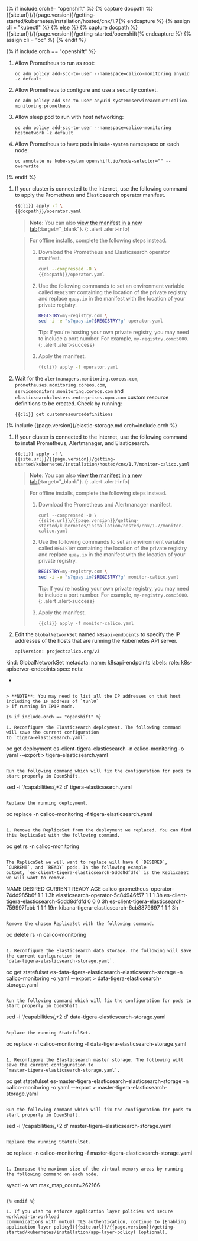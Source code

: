 {% if include.orch != "openshift" %}
  {% capture docpath %}{{site.url}}/{{page.version}}/getting-started/kubernetes/installation/hosted/cnx/1.7{% endcapture %}
  {% assign cli = "kubectl" %}
{% else %} 
  {% capture docpath %}{{site.url}}/{{page.version}}/getting-started/openshift{% endcapture %}
  {% assign cli = "oc" %}
{% endif %}

{% if include.orch == "openshift" %}

1. Allow Prometheus to run as root:

   ```
   oc adm policy add-scc-to-user --namespace=calico-monitoring anyuid -z default
   ```

1. Allow Prometheus to configure and use a security context.

   ```
   oc adm policy add-scc-to-user anyuid system:serviceaccount:calico-monitoring:prometheus
   ```

1. Allow sleep pod to run with host networking:

   ```
   oc adm policy add-scc-to-user --namespace=calico-monitoring hostnetwork -z default
   ```

1. Allow Prometheus to have pods in `kube-system` namespace on each node:

   ```
   oc annotate ns kube-system openshift.io/node-selector="" --overwrite
   ```

{% endif %}

1. If your cluster is connected to the internet, use the following command to apply the Prometheus
   and Elasticsearch operator manifest.

   ```bash
   {{cli}} apply -f \
   {{docpath}}/operator.yaml
   ```

   > **Note**: You can also
   > [view the manifest in a new tab]({{docpath}}/operator.yaml){:target="_blank"}.
   {: .alert .alert-info}

   > For offline installs, complete the following steps instead.
   >
   > 1. Download the Prometheus and Elasticsearch operator manifest.
   >
   >    ```bash
   >    curl --compressed -O \
   >    {{docpath}}/operator.yaml
   >    ```
   >
   > 1. Use the following commands to set an environment variable called `REGISTRY` containing the
   >    location of the private registry and replace `quay.io` in the manifest with the location
   >    of your private registry.
   >
   >    ```bash
   >    REGISTRY=my-registry.com \
   >    sed -i -e "s?quay.io?$REGISTRY?g" operator.yaml
   >    ```
   >
   >    **Tip**: If you're hosting your own private registry, you may need to include
   >    a port number. For example, `my-registry.com:5000`.
   >    {: .alert .alert-success}
   >    
   > 1. Apply the manifest.
   >    
   >    ```bash
   >    {{cli}} apply -f operator.yaml
   >    ```

1. Wait for the `alertmanagers.monitoring.coreos.com`, `prometheuses.monitoring.coreos.com`, `servicemonitors.monitoring.coreos.com` and
   `elasticsearchclusters.enterprises.upmc.com` custom resource definitions to be created. Check by running:

   ```
   {{cli}} get customresourcedefinitions
   ```

{% include {{page.version}}/elastic-storage.md orch=include.orch %}

1. If your cluster is connected to the internet, use the following command to install Prometheus,
   Alertmanager, and Elasticsearch.

   ```
   {{cli}} apply -f \
   {{site.url}}/{{page.version}}/getting-started/kubernetes/installation/hosted/cnx/1.7/monitor-calico.yaml
   ```

   > **Note**: You can also
   > [view the manifest in a new tab]({{site.url}}/{{page.version}}/getting-started/kubernetes/installation/hosted/cnx/1.7/monitor-calico.yaml){:target="_blank"}.
   {: .alert .alert-info}

   > For offline installs, complete the following steps instead.
   >
   > 1. Download the Prometheus and Alertmanager manifest.
   >
   >    ```
   >    curl --compressed -O \
   >    {{site.url}}/{{page.version}}/getting-started/kubernetes/installation/hosted/cnx/1.7/monitor-calico.yaml
   >    ```
   >      
   > 1. Use the following commands to set an environment variable called `REGISTRY` containing the
   >    location of the private registry and replace `quay.io` in the manifest with the location
   >    of your private registry.
   >
   >    ```bash
   >    REGISTRY=my-registry.com \
   >    sed -i -e "s?quay.io?$REGISTRY?g" monitor-calico.yaml
   >    ```
   >
   >    **Tip**: If you're hosting your own private registry, you may need to include
   >    a port number. For example, `my-registry.com:5000`.
   >    {: .alert .alert-success}
   >       
   > 1. Apply the manifest.
   >
   >    ```
   >    {{cli}} apply -f monitor-calico.yaml
   >    ```

1. Edit the `GlobalNetworkSet` named `k8sapi-endpoints` to specify the IP addresses of the hosts that are running the Kubernetes API server.

   ```
   apiVersion: projectcalico.org/v3
kind: GlobalNetworkSet
metadata:
  name: k8sapi-endpoints
  labels:
    role: k8s-apiserver-endpoints
spec:
  nets:
  - <Kubernetes API server IP address CIDR>
   ```

   > **NOTE**: You may need to list all the IP addresses on that host including the IP address of `tunl0`
   > if running in IPIP mode.

{% if include.orch == "openshift" %}

1. Reconfigure the Elasticsearch deployment. The following command will save the current configuration
   to `tigera-elasticsearch.yaml`.

   ```
   oc get deployment es-client-tigera-elasticsearch -n calico-monitoring -o yaml --export > tigera-elasticsearch.yaml
   ```

   Run the following command which will fix the configuration for pods to start properly in OpenShift.

   ```
   sed -i '/capabilities/,+2 d' tigera-elasticsearch.yaml
   ```

   Replace the running deployment.
   ```
   oc replace -n calico-monitoring -f tigera-elasticsearch.yaml
   ```

1. Remove the ReplicaSet from the deployment we replaced. You can find this ReplicaSet with the following command.

   ```
   oc get rs -n calico-monitoring
   ```

   The ReplicaSet we will want to replace will have 0 `DESIRED`, `CURRENT`, and `READY` pods. In the following example
   output, `es-client-tigera-elasticsearch-5ddd8dfdfd` is the ReplicaSet we will want to remove.

   ```
   NAME                                        DESIRED   CURRENT   READY     AGE
   calico-prometheus-operator-74dd985b6f       1         1         1         3h
   elasticsearch-operator-5c84946f57           1         1         1         3h
   es-client-tigera-elasticsearch-5ddd8dfdfd   0         0         0         3h
   es-client-tigera-elasticsearch-759997fcbb   1         1         1         19m
   kibana-tigera-elasticsearch-6cb8879697      1         1         1         3h
   ```

   Remove the chosen ReplicaSet with the following command.

   ```
   oc delete rs <YOUR-REPLICASET> -n calico-monitoring
   ```

1. Reconfigure the Elasticsearch data storage. The following will save the current configuration to
   `data-tigera-elasticsearch-storage.yaml`.

   ```
   oc get statefulset es-data-tigera-elasticsearch-elasticsearch-storage -n calico-monitoring -o yaml --export > data-tigera-elasticsearch-storage.yaml
   ```

   Run the following command which will fix the configuration for pods to start properly in OpenShift.

   ```
   sed -i '/capabilities/,+2 d' data-tigera-elasticsearch-storage.yaml
   ```

   Replace the running StatefulSet.

   ```
   oc replace -n calico-monitoring -f data-tigera-elasticsearch-storage.yaml
   ```

1. Reconfigure the Elasticsearch master storage. The following will save the current configuration to
   `master-tigera-elasticsearch-storage.yaml`.

   ```
   oc get statefulset es-master-tigera-elasticsearch-elasticsearch-storage -n calico-monitoring -o yaml --export > master-tigera-elasticsearch-storage.yaml
   ```

   Run the following command which will fix the configuration for pods to start properly in OpenShift.

   ```
   sed -i '/capabilities/,+2 d' master-tigera-elasticsearch-storage.yaml
   ```

   Replace the running StatefulSet.

   ```
   oc replace -n calico-monitoring -f master-tigera-elasticsearch-storage.yaml
   ```

1. Increase the maximum size of the virtual memory areas by running the following command on each node.

   ```
   sysctl -w vm.max_map_count=262166
   ```

{% endif %}

1. If you wish to enforce application layer policies and secure workload-to-workload
   communications with mutual TLS authentication, continue to [Enabling application layer policy]({{site.url}}/{{page.version}}/getting-started/kubernetes/installation/app-layer-policy) (optional).

